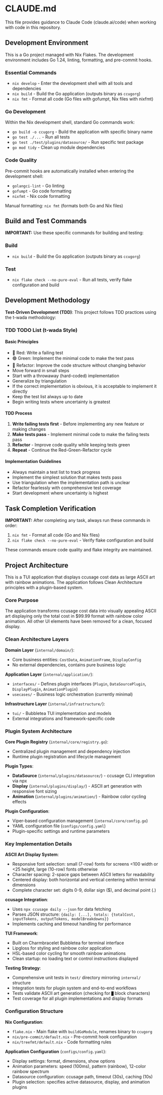 # CLAUDE.md

This file provides guidance to Claude Code (claude.ai/code) when working with code in this repository.

## Development Environment

This is a Go project managed with Nix Flakes. The development environment includes Go 1.24, linting, formatting, and pre-commit hooks.

### Essential Commands

- `nix develop` - Enter the development shell with all tools and dependencies
- `nix build` - Build the Go application (outputs binary as `ccugorg`)
- `nix fmt` - Format all code (Go files with gofumpt, Nix files with nixfmt)

### Go Development

Within the Nix development shell, standard Go commands work:
- `go build -o ccugorg` - Build the application with specific binary name
- `go test ./...` - Run all tests
- `go test ./test/plugins/datasource/` - Run specific test package
- `go mod tidy` - Clean up module dependencies

### Code Quality

Pre-commit hooks are automatically installed when entering the development shell:
- `golangci-lint` - Go linting
- `gofumpt` - Go code formatting
- `nixfmt` - Nix code formatting

Manual formatting: `nix fmt` (formats both Go and Nix files)

## Build and Test Commands

**IMPORTANT:** Use these specific commands for building and testing:

### Build
- `nix build` - Build the Go application (outputs binary as `ccugorg`)

### Test
- `nix flake check --no-pure-eval` - Run all tests, verify flake configuration and build

## Development Methodology

**Test-Driven Development (TDD)**: This project follows TDD practices using the t-wada methodology:

### TDD TODO List (t-wada Style)

#### Basic Principles

- 🔴 Red: Write a failing test
- 🟢 Green: Implement the minimal code to make the test pass
- 🔵 Refactor: Improve the code structure without changing behavior
- Move forward in small steps
- Start with a throwaway (hard-coded) implementation
- Generalize by triangulation
- If the correct implementation is obvious, it is acceptable to implement it directly
- Keep the test list always up to date
- Begin writing tests where uncertainty is greatest

#### TDD Process

1. **Write failing tests first** - Before implementing any new feature or making changes
2. **Make tests pass** - Implement minimal code to make the failing tests pass
3. **Refactor** - Improve code quality while keeping tests green
4. **Repeat** - Continue the Red-Green-Refactor cycle

#### Implementation Guidelines

- Always maintain a test list to track progress
- Implement the simplest solution that makes tests pass
- Use triangulation when the implementation path is unclear
- Refactor fearlessly with comprehensive test coverage
- Start development where uncertainty is highest

## Task Completion Verification

**IMPORTANT:** After completing any task, always run these commands in order:
1. `nix fmt` - Format all code (Go and Nix files)
2. `nix flake check --no-pure-eval` - Verify flake configuration and build

These commands ensure code quality and flake integrity are maintained.

## Project Architecture

This is a TUI application that displays ccusage cost data as large ASCII art with rainbow animations. The application follows Clean Architecture principles with a plugin-based system.

### Core Purpose
The application transforms ccusage cost data into visually appealing ASCII art displaying only the total cost in $99.99 format with rainbow color animation. All other UI elements have been removed for a clean, focused display.

### Clean Architecture Layers

**Domain Layer** (`internal/domain/`):
- Core business entities: `CostData`, `AnimationFrame`, `DisplayConfig`
- No external dependencies, contains pure business logic

**Application Layer** (`internal/application/`):
- `interfaces/` - Defines plugin interfaces (`Plugin`, `DataSourcePlugin`, `DisplayPlugin`, `AnimationPlugin`)
- `usecases/` - Business logic orchestration (currently minimal)

**Infrastructure Layer** (`internal/infrastructure/`):
- `tui/` - Bubbletea TUI implementation and models
- External integrations and framework-specific code

### Plugin System Architecture

**Core Plugin Registry** (`internal/core/registry.go`):
- Centralized plugin management and dependency injection
- Runtime plugin registration and lifecycle management

**Plugin Types**:
- **DataSource** (`internal/plugins/datasource/`) - ccusage CLI integration via npx
- **Display** (`internal/plugins/display/`) - ASCII art generation with responsive font sizing
- **Animation** (`internal/plugins/animation/`) - Rainbow color cycling effects

**Plugin Configuration**:
- Viper-based configuration management (`internal/core/config.go`)
- YAML configuration file (`configs/config.yaml`)
- Plugin-specific settings and runtime parameters

### Key Implementation Details

**ASCII Art Display System**:
- Responsive font selection: small (7-row) fonts for screens <100 width or <25 height, large (10-row) fonts otherwise
- Character spacing: 2-space gaps between ASCII letters for readability
- Centered display: both horizontal and vertical centering within terminal dimensions
- Complete character set: digits 0-9, dollar sign ($), and decimal point (.)

**ccusage Integration**:
- Uses `npx ccusage daily --json` for data fetching
- Parses JSON structure: `{daily: [...], totals: {totalCost, inputTokens, outputTokens, modelBreakdowns}}`
- Implements caching and timeout handling for performance

**TUI Framework**:
- Built on Charmbracelet Bubbletea for terminal interface
- Lipgloss for styling and rainbow color application
- HSL-based color cycling for smooth rainbow animations
- Clean startup: no loading text or control instructions displayed

**Testing Strategy**:
- Comprehensive unit tests in `test/` directory mirroring `internal/` structure
- Integration tests for plugin system and end-to-end workflows
- Tests validate ASCII art generation (checking for `█` block characters)
- Test coverage for all plugin implementations and display formats

### Configuration Structure

**Nix Configuration**:
- `flake.nix` - Main flake with `buildGoModule`, renames binary to `ccugorg`
- `nix/pre-commit/default.nix` - Pre-commit hook configuration
- `nix/treefmt/default.nix` - Code formatting rules

**Application Configuration** (`configs/config.yaml`):
- Display settings: format, dimensions, show options
- Animation parameters: speed (100ms), pattern (rainbow), 12-color rainbow spectrum
- Datasource configuration: ccusage path, timeout (30s), caching (10s)
- Plugin selection: specifies active datasource, display, and animation plugins
